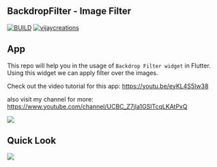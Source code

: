 ## BackdropFilter - Image Filter
[![BUILD](https://img.shields.io/badge/Build-passing-<COLOR>.svg)](https://github.com/vijayinyoutube/portfolioapp) [![vijaycreations](https://img.shields.io/website-up-vijaycreations-green-red/http/cv.lbesson.qc.to.svg)](https://www.youtube.com/channel/UCBC_Z7jla1GSITcqLKAtPxQ)




## App

This repo will help you in the usage of `Backdrop Filter widget` in Flutter. Using this widget we can apply filter over the images.

Check out the video tutorial for this app: https://youtu.be/eyKL4S5Iw38

also visit my channel for more: https://www.youtube.com/channel/UCBC_Z7jla1GSITcqLKAtPxQ

<img src="https://user-images.githubusercontent.com/58719230/89027623-6e4f0580-d348-11ea-94d1-d596469d215d.png">

## Quick Look

<img src="https://user-images.githubusercontent.com/58719230/89037031-72385300-d35b-11ea-996b-9be7a4bc0995.png">
